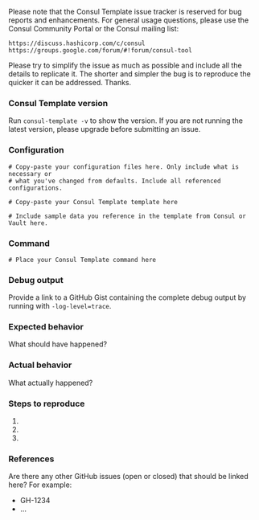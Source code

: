 Please note that the Consul Template issue tracker is reserved
for bug reports and enhancements. For general usage questions,
please use the Consul Community Portal or the Consul mailing list:

    https://discuss.hashicorp.com/c/consul
    https://groups.google.com/forum/#!forum/consul-tool

Please try to simplify the issue as much as possible and include all the
details to replicate it. The shorter and simpler the bug is to reproduce the
quicker it can be addressed. Thanks.

### Consul Template version

Run `consul-template -v` to show the version. If you are not
running the latest version, please upgrade before submitting an
issue.


### Configuration

```hcl
# Copy-paste your configuration files here. Only include what is necessary or
# what you've changed from defaults. Include all referenced configurations.

```

```liquid
# Copy-paste your Consul Template template here
```

```liquid
# Include sample data you reference in the template from Consul or Vault here.
```

### Command

```shell
# Place your Consul Template command here
```

### Debug output

Provide a link to a GitHub Gist containing the complete debug
output by running with `-log-level=trace`.

### Expected behavior

What should have happened?

### Actual behavior

What actually happened?

### Steps to reproduce

1.
2.
3.

### References

Are there any other GitHub issues (open or closed) that should
be linked here? For example:
- GH-1234
- ...
